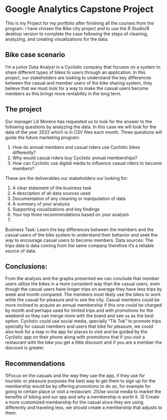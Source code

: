 # Google Analytics Capstone Project
This is my Project for my portfolio after finishing all the courses from the program. I have chosen the Bike city project and to use the R Studio/R desktop version to complete the case following the steps of cleaning, analyzing, and creating visualizations for the data.

## Bike case scenario
I’m a junior Data Analyst in a Cyclistic company that focuses on a system to share different types of bikes to users through an application. In this project, our stakeholders are looking to understand the key differences between the casual and member users of the bike sharing system, they believe that we must look for a way to make the casual users become members as this brings more rentability in the long term.
## The project
Our manager Lili Moreno has requested us to look for the answer to the following questions by analyzing the data. In this case we will look for the data of the year 2022 which is in CSV files each month. 
Three questions will guide the future marketing program: 
1. How do annual members and casual riders use Cyclistic bikes differently?
 2. Why would casual riders buy Cyclistic annual memberships? 
3. How can Cyclistic use digital media to influence casual riders to become members?

These are the deliverables our stakeholders our looking for:
1. A clear statement of the business task
2. A description of all data sources used
3. Documentation of any cleaning or manipulation of data
4. A summary of your analysis
5. Supporting visualizations and key findings
6. Your top three recommendations based on your analysis
7. 
Business Task:
Learn the key differences between the members and the casual users of the bike system to understand their behavior and seek the way to encourage casual users to become members.
Data sources:
The trips data is data coming from the same company therefore it’s a reliable source of data.

## Conclusions:
From the analysis and the graphs presented we can conclude that member users utilize the bikes in a more consistent way than the casual users, even though the casual users have longer trips on average they have less trips by week and month compared. The members most likely use the bikes to work while the casual for pleasure and to see the city. 
Casual members could be more inclined to acquire an annual membership if this one could be  charged by month and perhaps used for limited trips and with promotions for the weekend so they can merge more with the brand and see us as the best option.
Cyclistic could use social media, specially “Tik Tok” to promote trips specially for casual members and users that bike for pleasure, we could also look for a map in the app for places to visit and be guided by the Cyclistic app on their phone along with promotions that if you visit a restaurant with the bike you get a little discount and if you are a member the discount is greater. 
## Recommendations 
1)Focus on the casuals and the way they use the app, if they use for touristic or pleasure purposes the best way to get them to sign up for the membership would be by offering promotions to do so, for example for going to certain place or visit a restaurant.
2)Use social media to market the benefits of biking and our app and why a membership is worth it.
3) Create a  more customized membership for the casual since they are using differently and traveling less, we should create a membership that adjusts to them.
